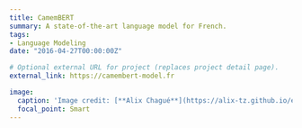 ```yaml
---
title: CamemBERT
summary: A state-of-the-art language model for French.
tags:
- Language Modeling
date: "2016-04-27T00:00:00Z"

# Optional external URL for project (replaces project detail page).
external_link: https://camembert-model.fr

image:
  caption: 'Image credit: [**Alix Chagué**](https://alix-tz.github.io/en/index.html)'
  focal_point: Smart
---
```

